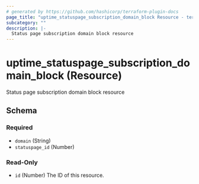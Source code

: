 ```yaml
---
# generated by https://github.com/hashicorp/terraform-plugin-docs
page_title: "uptime_statuspage_subscription_domain_block Resource - terraform-provider-uptime"
subcategory: ""
description: |-
  Status page subscription domain block resource
---
```


# uptime_statuspage_subscription_domain_block (Resource)

Status page subscription domain block resource



<!-- schema generated by tfplugindocs -->
## Schema

### Required

- `domain` (String)
- `statuspage_id` (Number)

### Read-Only

- `id` (Number) The ID of this resource.
